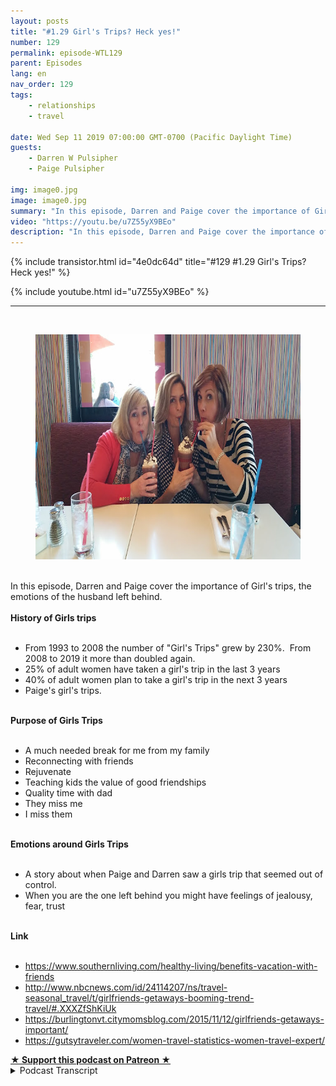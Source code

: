 ```yaml
---
layout: posts
title: "#1.29 Girl's Trips? Heck yes!"
number: 129
permalink: episode-WTL129
parent: Episodes
lang: en
nav_order: 129
tags:
    - relationships
    - travel

date: Wed Sep 11 2019 07:00:00 GMT-0700 (Pacific Daylight Time)
guests:
    - Darren W Pulsipher
    - Paige Pulsipher

img: image0.jpg
image: image0.jpg
summary: "In this episode, Darren and Paige cover the importance of Girl's trips, the emotions of the husband left behind."
video: "https://youtu.be/u7Z55yX9BEo"
description: "In this episode, Darren and Paige cover the importance of Girl's trips, the emotions of the husband left behind."
---
```


<div>
{% include transistor.html id="4e0dc64d" title="#129 #1.29 Girl's Trips? Heck yes!" %}

{% include youtube.html id="u7Z55yX9BEo" %}
</div>

---

<html><head></head><body><div><a href="http://3.bp.blogspot.com/-Tm_AWfsoIRA/XXk55Rumd3I/AAAAAAAFDm4/N_z38Uw4N18iXktBpOeDjCiCKHpvVRhTACK4BGAYYCw/s1600/2015-03-06.jpg"><br></a><figure data-trix-attachment="{&quot;contentType&quot;:&quot;image&quot;,&quot;height&quot;:360,&quot;url&quot;:&quot;http://3.bp.blogspot.com/-Tm_AWfsoIRA/XXk55Rumd3I/AAAAAAAFDm4/N_z38Uw4N18iXktBpOeDjCiCKHpvVRhTACK4BGAYYCw/s640/2015-03-06.jpg&quot;,&quot;width&quot;:640}" data-trix-content-type="image" class="attachment attachment--preview"><img src="./image0.jpg" width="640" height="360"><figcaption class="attachment__caption"></figcaption></figure></div><div><br></div><div>In this episode, Darren and Paige cover the importance of Girl's trips, the emotions of the husband left behind.</div><div><strong><br>History of Girls trips<br></strong><br></div><ul><li>From 1993 to 2008 the number of "Girl's Trips" grew by 230%.&nbsp; From 2008 to 2019 it more than doubled again.</li><li>25% of adult women have taken a girl's trip in the last 3 years</li><li>40% of adult women plan to take a girl's trip in the next 3 years</li><li>Paige's girl's trips.</li></ul><div><strong><br>Purpose of Girls Trips<br></strong><br></div><ul><li>A much needed break for me from my family</li><li>Reconnecting with friends</li><li>Rejuvenate</li><li>Teaching kids the value of good friendships</li><li>Quality time with dad</li><li>They miss me</li><li>I miss them</li></ul><div><strong><br>Emotions around Girls Trips<br></strong><br></div><ul><li>A story about when Paige and Darren saw a girls trip that seemed out of control.</li><li>When you are the one left behind you might have feelings of jealousy, fear, trust</li></ul><div><strong><br>Link<br></strong><br></div><ul><li><a href="https://www.southernliving.com/healthy-living/benefits-vacation-with-friends">https://www.southernliving.com/healthy-living/benefits-vacation-with-friends</a></li><li><a href="http://www.nbcnews.com/id/24114207/ns/travel-seasonal_travel/t/girlfriends-getaways-booming-trend-travel/#.XXXZfShKiUk">http://www.nbcnews.com/id/24114207/ns/travel-seasonal_travel/t/girlfriends-getaways-booming-trend-travel/#.XXXZfShKiUk</a></li><li><a href="https://burlingtonvt.citymomsblog.com/2015/11/12/girlfriends-getaways-important/">https://burlingtonvt.citymomsblog.com/2015/11/12/girlfriends-getaways-important/</a></li><li><a href="https://gutsytraveler.com/women-travel-statistics-women-travel-expert/">https://gutsytraveler.com/women-travel-statistics-women-travel-expert/</a></li></ul>
<strong>
  <a href="https://www.patreon.com/wheresthelemonade" target="_donate" rel="payment" title="★ Support this podcast on Patreon ★">★ Support this podcast on Patreon ★</a>
</strong></body></html>

<details>
<summary> Podcast Transcript </summary>

<p></p>

</details>
